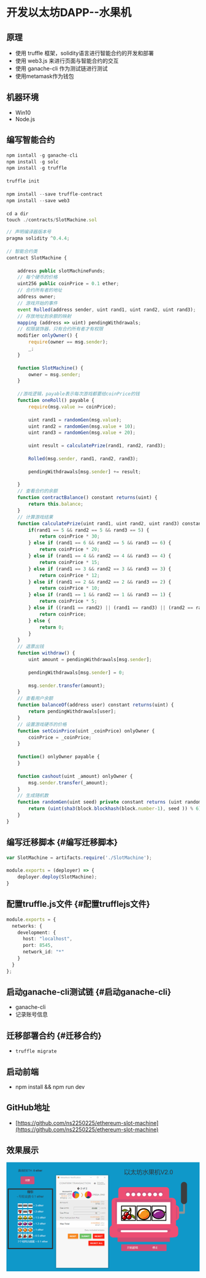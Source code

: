 # 开发以太坊DAPP--水果机

## 原理

* 使用 truffle 框架，solidity语言进行智能合约的开发和部署
* 使用 web3.js 来进行页面与智能合约的交互
* 使用 ganache-cli 作为测试链进行测试
* 使用metamask作为钱包

## 机器环境

* Win10
* Node.js

## 编写智能合约

```javascript
npm isntall -g ganache-cli
npm install -g solc
npm install -g truffle

truffle init

npm install --save truffle-contract
npm install --save web3

cd a dir
touch ./contracts/SlotMachine.sol
```

```typescript
// 声明编译器版本号
pragma solidity ^0.4.4;

// 智能合约类
contract SlotMachine {
    
    address public slotMachineFunds;
    // 每个硬币的价格
    uint256 public coinPrice = 0.1 ether;
    // 合约所有者的地址
    address owner;
    // 游戏开始的事件
    event Rolled(address sender, uint rand1, uint rand2, uint rand3);
    // 存放地址到余额的映射
    mapping (address => uint) pendingWithdrawals;
    // 权限装饰器，只有合约所有者才有权限
    modifier onlyOwner() {
        require(owner == msg.sender);
        _;
    }

    function SlotMachine() {
        owner = msg.sender;
    }

    //游戏逻辑，payable表示每次游戏都要给coinPrice的钱
    function oneRoll() payable {
        require(msg.value >= coinPrice);

        uint rand1 = randomGen(msg.value);
        uint rand2 = randomGen(msg.value + 10);
        uint rand3 = randomGen(msg.value + 20);

        uint result = calculatePrize(rand1, rand2, rand3);

        Rolled(msg.sender, rand1, rand2, rand3);

        pendingWithdrawals[msg.sender] += result;

    }
    // 查看合约的余额
    function contractBalance() constant returns(uint) {
        return this.balance;
    }
    // 计算游戏结果
    function calculatePrize(uint rand1, uint rand2, uint rand3) constant returns(uint) {
        if(rand1 == 5 && rand2 == 5 && rand3 == 5) {
            return coinPrice * 30;
        } else if (rand1 == 6 && rand2 == 5 && rand3 == 6) {
            return coinPrice * 20;
        } else if (rand1 == 4 && rand2 == 4 && rand3 == 4) {
            return coinPrice * 15;
        } else if (rand1 == 3 && rand2 == 3 && rand3 == 3) {
            return coinPrice * 12;
        } else if (rand1 == 2 && rand2 == 2 && rand3 == 2) {
            return coinPrice * 10;
        } else if (rand1 == 1 && rand2 == 1 && rand3 == 1) {
            return coinPrice * 5;
        } else if ((rand1 == rand2) || (rand1 == rand3) || (rand2 == rand3)) {
            return coinPrice;
        } else {
            return 0;
        }
    }
    // 退票出钱
    function withdraw() {
        uint amount = pendingWithdrawals[msg.sender];

        pendingWithdrawals[msg.sender] = 0;

        msg.sender.transfer(amount);
    }
    // 查看用户余额
    function balanceOf(address user) constant returns(uint) {
        return pendingWithdrawals[user];
    }
    // 设置游戏硬币的价格
    function setCoinPrice(uint _coinPrice) onlyOwner {
        coinPrice = _coinPrice;
    }

    function() onlyOwner payable {
    }

    function cashout(uint _amount) onlyOwner {
        msg.sender.transfer(_amount);
    }
    // 生成随机数
    function randomGen(uint seed) private constant returns (uint randomNumber) {
        return (uint(sha3(block.blockhash(block.number-1), seed )) % 6) + 1;
    }
}
```

## 编写迁移脚本 {#编写迁移脚本}

```typescript
var SlotMachine = artifacts.require('./SlotMachine');

module.exports = (deployer) => {
    deployer.deploy(SlotMachine);
}
```

## 配置truffle.js文件 {#配置trufflejs文件}

```typescript
module.exports = {
  networks: {  
    development: {  
      host: "localhost",  
      port: 8545,  
      network_id: "*"  
    }  
  }  
};
```

## 启动ganache-cli测试链 {#启动ganache-cli}

* ganache-cli
* 记录账号信息

## 迁移部署合约 {#迁移合约}

* `truffle migrate`

## 启动前端

* npm install  &&  npm run dev

## GitHub地址

* [https://github.com/ns2250225/ethereum-slot-machine](https://github.com/ns2250225/ethereum-slot-machine)

## 效果展示

![](../.gitbook/assets/demo.gif)

